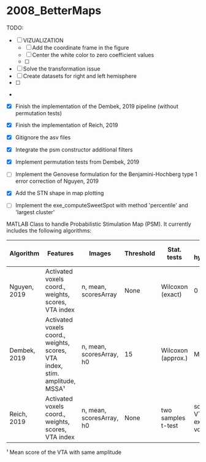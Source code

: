 # 2008_BetterMaps

TODO:
- [ ] VIZUALIZATION
  - [ ] Add the coordinate frame in the figure
  - [ ] Center the white color to zero coefficient values
  - [ ] 
- [ ] Solve the transformation issue
- [ ] Create datasets for right and left hemisphere
- [ ] 
- 
- [x] Finish the implementation of the Dembek, 2019 pipeline (without permutation tests)
- [x] Finish the implementation of Reich, 2019
- [x] Gitignore the asv files
- [x] Integrate the psm constructor additional filters
- [x] Implement permutation tests from Dembek, 2019
- [ ] Implement the Genovese formulation for the Benjamini-Hochberg type 1 error correction of Nguyen, 2019
- [x] Add the STN shape in map plotting
- [ ] Implement the exe_computeSweetSpot with method 'percentile' and 'largest cluster'




MATLAB Class to handle Probabilistic Stimulation Map (PSM). It currently includes the following algorithms:


| Algorithm | Features | Images | Threshold | Stat. tests | Null-hypothesis | False positive correction | Sweetspot |
| ------ | ------ | ------ | ------ | ------ | ------ | ------ | ------ | 
| Nguyen, 2019 | Activated voxels coord., weights, scores, VTA index | n, mean, scoresArray | None | Wilcoxon (exact) | 0 | Benjamini-Hochberg (Genovese, 2002) | 10 percentile of significantMean | 
| Dembek, 2019 | Activated voxels coord., weights, scores, VTA index, stim. amplitude, MSSA¹ | n, mean, scoresArray, h0 | 15 | Wilcoxon (approx.) | MSSA¹ | Permutation Tests | largest cluster | 
| Reich, 2019  | Activated voxels coord., weights, scores, VTA index | n, mean, scoresArray, h0 | None | two samples t-test | scores of VTA excluding voxel | None | largest cluster | 

¹ Mean score of the VTA with same amplitude


